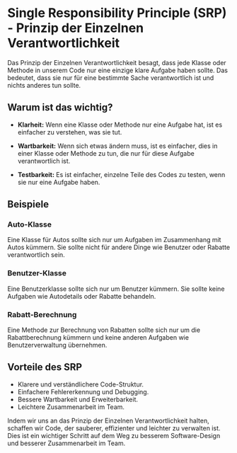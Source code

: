 # Single Responsibility Principle (SRP) - Prinzip der Einzelnen Verantwortlichkeit

Das Prinzip der Einzelnen Verantwortlichkeit besagt, dass jede Klasse oder Methode in unserem Code nur eine einzige klare Aufgabe haben sollte. Das bedeutet, dass sie nur für eine bestimmte Sache verantwortlich ist und nichts anderes tun sollte.

## Warum ist das wichtig?

- **Klarheit:** Wenn eine Klasse oder Methode nur eine Aufgabe hat, ist es einfacher zu verstehen, was sie tut.

- **Wartbarkeit:** Wenn sich etwas ändern muss, ist es einfacher, dies in einer Klasse oder Methode zu tun, die nur für diese Aufgabe verantwortlich ist.

- **Testbarkeit:** Es ist einfacher, einzelne Teile des Codes zu testen, wenn sie nur eine Aufgabe haben.

## Beispiele

### Auto-Klasse

Eine Klasse für Autos sollte sich nur um Aufgaben im Zusammenhang mit Autos kümmern. Sie sollte nicht für andere Dinge wie Benutzer oder Rabatte verantwortlich sein.

### Benutzer-Klasse

Eine Benutzerklasse sollte sich nur um Benutzer kümmern. Sie sollte keine Aufgaben wie Autodetails oder Rabatte behandeln.

### Rabatt-Berechnung

Eine Methode zur Berechnung von Rabatten sollte sich nur um die Rabattberechnung kümmern und keine anderen Aufgaben wie Benutzerverwaltung übernehmen.

## Vorteile des SRP

- Klarere und verständlichere Code-Struktur.
- Einfachere Fehlererkennung und Debugging.
- Bessere Wartbarkeit und Erweiterbarkeit.
- Leichtere Zusammenarbeit im Team.

Indem wir uns an das Prinzip der Einzelnen Verantwortlichkeit halten, schaffen wir Code, der sauberer, effizienter und leichter zu verwalten ist. Dies ist ein wichtiger Schritt auf dem Weg zu besserem Software-Design und besserer Zusammenarbeit im Team.
